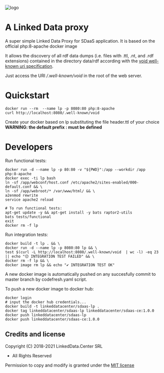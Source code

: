 ![logo](http://linkeddata.center/resources/v4/logo/Logo-colori-trasp_oriz-640x220.png)

# A Linked Data proxy

A  super simple Linked Data Proxy for SDaaS application. It is based on the official php:8-apache docker image

It allows the discovery of all rdf data dumps (i.e. files with .ttl, .nt, and .rdf extensions) contained in the directory data/rdf
according with the [void well-known uri specification](https://www.w3.org/TR/void/#well-known).

Just access the URI */.well-known/void* in the root of the web server.


# Quickstart

```
docker run --rm  --name lp -p 8080:80 php:8-apache
curl http://localhost:8080/.well-known/void
```


Create your docker based on lp substituting the file header.ttl of your choice **WARNING: the default prefix : must be defined**

# Developers

Run functional tests:

```
docker run -d --name lp -p 80:80 -v "${PWD}":/app --workdir /app php:8-apache
docker exec -ti lp bash
ln -sf /app/webconf/host.conf /etc/apache2/sites-enabled/000-default.conf && \
ln -sf /app/webroot/* /var/www/html/ && \
a2enmod rewrite
service apache2 reload

# To run functional tests:
apt-get update -y && apt-get install -y bats raptor2-utils
bats tests/functional
exit
docker rm -f lp
```

Run integration tests:

```
docker build -t lp . && \
docker run -d --name lp -p 8080:80 lp && \
test $(curl -L http://localhost:8080/.well-known/void  | wc -l) -eq 23 || echo "😔 INTEGRATION TEST FAILED" && \
docker rm -f lp && \
docker image rm lp && echo "✔ INTEGRATION TEST OK"
```

A new docker image is automatically pushed on any succesfully commit to master branch by codefresh.yaml script.



To push a new docker image to docker hub:

```
docker login
# input the docker hub credentials...
docker build -t linkeddatacenter/sdaas-lp .
docker tag linkeddatacenter/sdaas-lp linkeddatacenter/sdaas-ce:1.0.0
docker push linkeddatacenter/sdaas-lp
docker push linkeddatacenter/sdaas-ce:1.0.0
```


## Credits and license

Copyright (C) 2018-2021 LinkedData.Center SRL
 - All Rights Reserved
 
Permission to copy and modify is granted under the [MIT license](LICENSE)
